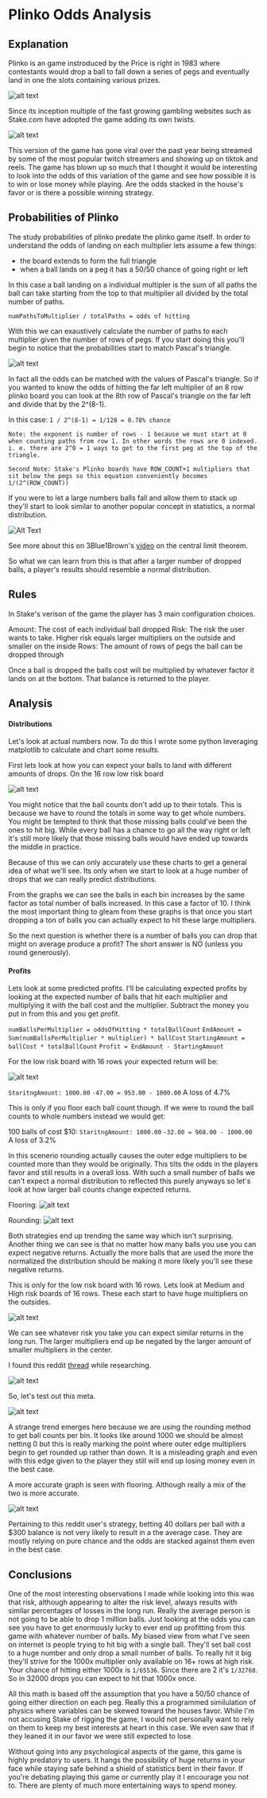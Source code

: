 # Plinko Odds Analysis

## Explanation
Plinko is an game instroduced by the Price is right in 1983 where contestants would drop a ball to fall down a series of pegs and eventually land in one the slots containing various prizes. 

![alt text](Images/image.png)

Since its inception multiple of the fast growing gambling websites such as Stake.com have adopted the game adding its own twists. 

![alt text](Images/image-1.png)

This version of the game has gone viral over the past year being streamed by some of the most popular twitch streamers and showing up on tiktok and reels. The game has blown up so much that I thought it would be interesting to look into the odds of this variation of the game and see how possible it is to win or lose money while playing. Are the odds stacked in the house's favor or is there a possible winning strategy.


## Probabilities of Plinko
The study probabilities of plinko predate the plinko game itself. In order to understand the odds of landing on each multiplier lets assume a few things:

- the board extends to form the full triangle
- when a ball lands on a peg it has a 50/50 chance of going right or left

In this case a ball landing on a individual multipler is the sum of all paths the ball can take starting from the top to that multiplier all divided by the total number of paths.

    numPathsToMultiplier / totalPaths = odds of hitting

With this we can exaustively calculate the number of paths to each multiplier given the number of rows of pegs. If you start doing this you'll begin to notice that the probabilities start to match Pascal's triangle. 

![alt text](Images/image-3.png)

In fact all the odds can be matched with the values of Pascal's triangle. So if you wanted to know the odds of hitting the far left multiplier of an 8 row plinko board you can look at the 8th row of Pascal's triangle on the far left and divide that by the 2^(8-1).

In this case: `1 / 2^(8-1) = 1/128 = 0.78% chance`

`Note: the exponent is number of rows - 1 because we must start at 0 when counting paths from row 1. In other words the rows are 0 indexed. i. e. there are 2^0 = 1 ways to get to the first peg at the top of the triangle.`

`Second Note: Stake's Plinko boards have ROW_COUNT+1 multipliers that sit below the pegs so this equation conveniently becomes 1/(2^(ROW_COUNT))`

If you were to let a large numbers balls fall and allow them to stack up they'll start to look similar to another popular concept in statistics, a normal distribution.

![Alt Text](Images/plinkoRecording.gif)

See more about this on 3Blue1Brown's [video](https://www.3blue1brown.com/lessons/clt) on the central limit theorem.

So what we can learn from this is that after a larger number of dropped balls, a player's results should resemble a normal distribution.

## Rules
In Stake's verison of the game the player has 3 main configuration choices. 

Amount: The cost of each individual ball dropped
Risk: The risk the user wants to take. Higher risk equals larger multipliers on the outside and smaller on the inside
Rows: The amount of rows of pegs the ball can be dropped through

Once a ball is dropped the balls cost will be multiplied by whatever factor it lands on at the bottom. That balance is returned to the player.


## Analysis
#### Distributions
Let's look at actual numbers now. To do this I wrote some python leveraging matplotlib to calculate and chart some results.

First lets look at how you can expect your balls to land with different amounts of drops. On the 16 row low risk board

![alt text](Images/image-4.png)

You might notice that the ball counts don't add up to their totals. This is because we have to round the totals in some way to get whole numbers. You might be tempted to think that those missing balls could've been the ones to hit big. While every ball has a chance to go all the way right or left it's still more likely that those missing balls would have ended up towards the middle in practice.

Because of this we can only accurately use these charts to get a general idea of what we'll see. Its only when we start to look at a huge number of drops that we can really predict distributions.

From the graphs we can see the balls in each bin increases by the same factor as total number of balls increased. In this case a factor of 10. I think the most important thing to gleam from these graphs is that once you start dropping a ton of balls you can actually expect to hit these large multipliers. 

So the next question is whether there is a number of balls you can drop that might on average produce a profit? The short answer is NO (unless you round generously).

#### Profits
Lets look at some predicted profits. I'll be calculating expected profits by looking at the expected number of balls that hit each multiplier and multiplying it with the ball cost and the multiplier. Subtract the money you put in from this and you get profit.

`numBallsPerMultiplier = oddsOfHitting * totalBallCount`
`EndAmount = Sum(numBallsPerMultiplier * multiplier) * ballCost`
`StartingAmount = ballCost * totalBallCount`
`Profit = EndAmount - StartingAmount`

For the low risk board with 16 rows your expected return will be:

![alt text](Images/image-5.png)

`StaritngAmount: 1000.00`
`-47.00 = 953.00 - 1000.00`
A loss of 4.7%

This is only if you floor each ball count though. If we were to round the ball counts to whole numbers instead we would get:

100 balls of cost $10:
`StaritngAmount: 1000.00`
`-32.00 = 968.00 - 1000.00`
A loss of 3.2%

In this scenerio rounding actually causes the outer edge multipliers to be counted more than they would be originally. This tilts the odds in the players favor and still results in a overall loss. With such a small number of balls we can't expect a normal distribution to reflected this purely anyways so let's look at how larger ball counts change expected returns.


Flooring:
![alt text](<Images/FlooringLowRisk16Rows.png>)

Rounding:
![alt text](<Images/RoundingLowRisk16.png>)

Both strategies end up trending the same way which isn't surprising. Another thing we can see is that no matter how many balls you use you can expect negative returns. Actually the more balls that are used the more the normalized the distribution should be making it more likely you'll see these negative returns.

This is only for the low risk board with 16 rows. Lets look at Medium and High risk boards of 16 rows. These each start to have huge multipliers on the outsides.

![alt text](Images/image-7.png)

We can see whatever risk you take you can expect similar returns in the long run. The larger multipliers end up be negated by the larger amount of smaller multipliers in the center.

I found this reddit [thread](https://www.reddit.com/r/stakeus/comments/1e0hcwh/low_risk_8_row_plinko_is_the_new_meta/) while researching.

![alt text](Images/image-8.png)

So, let's test out this meta.

![alt text](Images/image-13.png)

A strange trend emerges here because we are using the rounding method to get ball counts per bin. It looks like around 1000 we should be almost netting 0 but this is really marking the point where outer edge multipliers begin to get rounded up rather than down. It is a misleading graph and even with this edge given to the player they still will end up losing money even in the best case. 

A more accurate graph is seen with flooring. Although really a mix of the two is more accurate.

![alt text](Images/image-12.png)

Pertaining to this reddit user's strategy, betting 40 dollars per ball with a $300 balance is not very likely to result in a the average case. They are mostly relying on pure chance and the odds are stacked against them even in the best case.


## Conclusions

One of the most interesting observations I made while looking into this was that risk, although appearing to alter the risk level, always results with similar percentages of losses in the long run. Really the average person is not going to be able to drop 1 million balls. Just looking at the odds you can see you have to get enormously lucky to ever end up profitting from this game with whatever number of balls. My biased view from what I've seen on internet is people trying to hit big with a single ball. They'll set ball cost to a huge number and only drop a small number of balls. To really hit it big they'll strive for the 1000x multiplier only available on 16+ rows at high risk. Your chance of hitting either 1000x is `1/65536`. Since there are 2 it's `1/32768`. So in 32000 drops you can expect to hit that 1000x once.

All this math is based off the assumption that you have a 50/50 chance of going either direction on each peg. Really this a programmed similulation of physics where variables can be skewed toward the houses favor. While I'm not accusing Stake of rigging the game, I would not personally want to rely on them to keep my best interests at heart in this case. We even saw that if they leaned it in our favor we were still expected to lose.

Without going into any psychological aspects of the game, this game is highly predatory to users. It hangs the possibility of huge returns in your face while staying safe behind a shield of statistics bent in their favor. If you're debating playing this game or currently play it I encourage you not to. There are plenty of much more entertaining ways to spend money.
